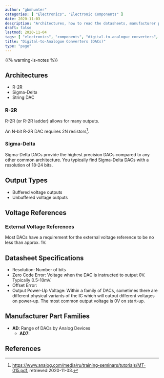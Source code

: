 ```yaml
---
author: "gbmhunter"
categories: [ "Electronics", "Electronic Components" ]
date: 2020-11-03
description: "Architectures, how to read the datasheets, manufacturer part numbers and more info about Digital-to-Analogue Converters (DACs)."
draft: false
lastmod: 2020-11-04
tags: [ "electronics", "components", "digital-to-analogue converters", "DACs" ]
title: "Digital-to-Analogue Converters (DACs)"
type: "page"
---
```


{{% warning-is-notes %}}

## Architectures

* R-2R
* Sigma-Delta
* String DAC

### R-2R

R-2R (or R-2R ladder) allows for many outputs.

An N-bit R-2R DAC requires 2N resistors[^analog-mt015-basic-dac-architectures].

### Sigma-Delta

Sigma-Delta DACs provide the highest precision DACs compared to any other common architecture. You typically find Sigma-Delta DACs with a resolution of 18-24 bits.

## Output Types

* Buffered voltage outputs
* Unbuffered voltage outputs

## Voltage References

### External Voltage References

Most DACs have a requirement for the external voltage reference to be no less than approx. 1V.

## Datasheet Specifications

* Resolution: Number of bits
* Zero Code Error: Voltage when the DAC is instructed to output 0V. Typically 0.5-10mV.
* Offset Error: 
* Output Power-Up Voltage: Within a family of DACs, sometimes there are different physical variants of the IC which will output different voltages on power-up. The most common output voltage is 0V on start-up.

## Manufacturer Part Families

* **AD**: Range of DACs by Analog Devices
  * **AD7**: 

## References

[^analog-mt015-basic-dac-architectures]: <https://www.analog.com/media/ru/training-seminars/tutorials/MT-015.pdf>, retrieved 2020-11-03.